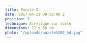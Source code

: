 ```yaml
---
title: Puzzle 2
date: 2017-04-21 09:50:00 Z
position: 5
technique: Acrylique sur toile
dimensions: 72 x 60 cm
photo: "/uploads/puzzle%202_hd.jpg"
---
```


